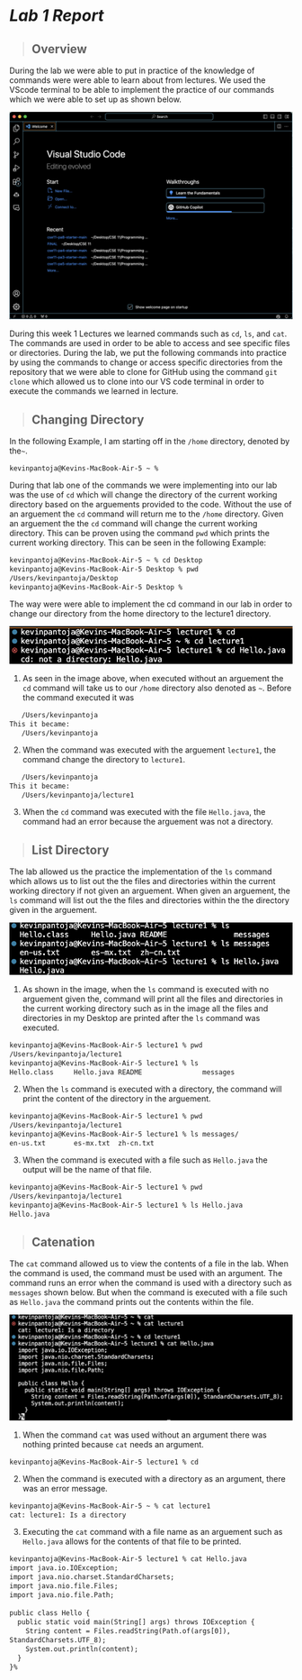 # ___Lab 1 Report___

> ## Overview

During the lab we were able to put in practice of the knowledge of commands were were able to learn about from lectures. We used the VScode terminal to be able to implement the practice of our commands which we were able to set up as shown below.


![Image](https://github.com/Kpantoja2905/cse15l-lab-reports/blob/main/Screenshot%202024-04-02%20at%209.38.01%20AM.png?raw=true)


During this week 1 Lectures we learned commands such as `cd`, `ls`, and `cat`. The commands are used in order to be able to access and see specific files or directories. During the lab, we put the following commands into practice by using the commands to change or access specific directories from the repository that we were able to clone for GitHub using the command `git clone` which allowed us to clone into our VS code terminal in order to execute the commands we learned in lecture.

> ## Changing Directory

In the following Example, I am starting off in the `/home` directory, denoted by the`~`.

```
kevinpantoja@Kevins-MacBook-Air-5 ~ % 
```

During that lab one of the commands we were implementing into our lab was the use of `cd` which will change the directory of the current working directory based on the arguements provided to the code. Without the use of an arguement the `cd` command will return me to the `/home` directory. Given an arguement the the `cd` command will change the current working directory. This can be proven using the command `pwd` which prints the current working directory. This can be seen in the following Example:

```
kevinpantoja@Kevins-MacBook-Air-5 ~ % cd Desktop
kevinpantoja@Kevins-MacBook-Air-5 Desktop % pwd
/Users/kevinpantoja/Desktop
kevinpantoja@Kevins-MacBook-Air-5 Desktop % 
```

The way were were able to implement the cd command in our lab in order to change our directory from the home directory to the lecture1 directory.

![Image](https://github.com/Kpantoja2905/cse15l-lab-reports/blob/main/Screenshot%202024-04-10%20at%204.44.33%20PM.png?raw=true)

1) As seen in the image above, when executed without an arguement the `cd` command will take us to our `/home` directory also denoted as `~`. Before the command executed it was

```
   /Users/kevinpantoja
This it became:
   /Users/kevinpantoja
```

2) When the command was executed with the arguement `lecture1`, the command change the directory to `lecture1`.

```
   /Users/kevinpantoja
This it became:
   /Users/kevinpantoja/lecture1
```

3) When the `cd` command was executed with the file `Hello.java`, the command had an error because the arguement was not a directory.


> ## List Directory

The lab allowed us the practice the implementation of the `ls` command which allows us to list out the the files and directories within the current working directory if not given an arguement. When given an arguement, the `ls` command will list out the the files and directories within the the directory given in the arguement.  

![image](https://github.com/Kpantoja2905/cse15l-lab-reports/blob/main/Screenshot%202024-04-10%20at%204.45.05%20PM.png?raw=true)

1) As shown in the image, when the `ls` command is executed with no arguement given the, command will print all the files and directories in the current working directory such as in the image all the files and directories in my Desktop are printed after the `ls` command was executed.

```
kevinpantoja@Kevins-MacBook-Air-5 lecture1 % pwd
/Users/kevinpantoja/lecture1
kevinpantoja@Kevins-MacBook-Air-5 lecture1 % ls
Hello.class     Hello.java README               messages
```

2) When the `ls` command is executed with a directory, the command will print the content of the directory in the arguement.

```
kevinpantoja@Kevins-MacBook-Air-5 lecture1 % pwd
/Users/kevinpantoja/lecture1
kevinpantoja@Kevins-MacBook-Air-5 lecture1 % ls messages/
en-us.txt       es-mx.txt  zh-cn.txt
```
3) When the command is executed with a file such as `Hello.java` the output will be the name of that file.
   
```
kevinpantoja@Kevins-MacBook-Air-5 lecture1 % pwd  
/Users/kevinpantoja/lecture1
kevinpantoja@Kevins-MacBook-Air-5 lecture1 % ls Hello.java
Hello.java
```

> ## Catenation


The `cat` command allowed us to view the contents of a file in the lab. When the command is used, the command must be used with an argument. The command runs an error when the command is used with a directory such as `messages` shown below. But when the command is executed with a file such as `Hello.java` the command prints out the contents within the file.


![image](https://github.com/Kpantoja2905/cse15l-lab-reports/blob/main/Screenshot%202024-04-10%20at%204.46.54%20PM.png?raw=true)


1) When the command `cat`  was used without an argument there was nothing printed because `cat` needs an argument.

```
kevinpantoja@Kevins-MacBook-Air-5 lecture1 % cd
```
   
2) When the command is executed with a directory as an argument, there was an error message.

```
kevinpantoja@Kevins-MacBook-Air-5 ~ % cat lecture1
cat: lecture1: Is a directory
```

3) Executing the `cat` command with a file name as an arguement such as `Hello.java` allows for the contents of that file to be printed.

```
kevinpantoja@Kevins-MacBook-Air-5 lecture1 % cat Hello.java 
import java.io.IOException;
import java.nio.charset.StandardCharsets;
import java.nio.file.Files;
import java.nio.file.Path;

public class Hello {
  public static void main(String[] args) throws IOException {
    String content = Files.readString(Path.of(args[0]), StandardCharsets.UTF_8);    
    System.out.println(content);
  }
}%                                                                                                                                   
```

